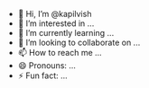 - 👋 Hi, I’m @kapilvish
- 👀 I’m interested in ...
- 🌱 I’m currently learning ...
- 💞️ I’m looking to collaborate on ...
- 📫 How to reach me ...
- 😄 Pronouns: ...
- ⚡ Fun fact: ...

<!---
kapilvish/kapilvish is a ✨ special ✨ repository because its `README.md` (this file) appears on your GitHub profile.
You can click the Preview link to take a look at your changes.
--->

